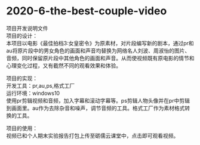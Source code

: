 # 2020-6-the-best-couple-video
项目开发说明文件  
项目的设计：  
本项目以电影《最佳拍档3:女皇密令》为原素材，对片段编写新的剧本，通过pr和au将原片段中的男女角色的画面和声音均替换为网络名人刘波、周淑怡的图片、音频，同时保留原片段中其他角色的画面和声音。从而使视频既有原电影的情节和心理变化过程，又有截然不同的观看效果和体验。 

项目的实现：  
开发工具：pr,au,ps,格式工厂  
运行环境：windows10  
使用pr剪辑视频和音频，加入字幕和滚动字幕等。ps剪辑人物头像并在pr中剪辑到画面里。au作为去除杂音和噪声，调节音频的工具。格式工厂作为素材格式转换的工具。 

项目的使用：  
视频已和个人期末实验报告打包上传至砺儒云课堂中，点击即可观看视频。  
